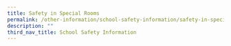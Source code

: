 ```yaml
---
title: Safety in Special Rooms
permalink: /other-information/school-safety-information/safety-in-special-rooms/
description: ""
third_nav_title: School Safety Information
---
```

